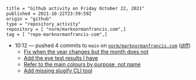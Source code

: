 ```
title = "Github activity on Friday October 22, 2021"
published = 2021-10-22T23:59:59Z
origin = "github"
type = "repository_activity"
repository = [ "norm/marknormanfrancis.com",]
tag = [ "repo-marknormanfrancis-com",]
```

* 10:12 — pushed 4 commits to `main` on [`norm/marknormanfrancis.com`](https://github.com/norm/marknormanfrancis.com) ([diff](https://github.com/norm/marknormanfrancis.com/compare/c2af52616eab5802d6f7a4b83cbdaf1f01e6033e..3d9faea3e39f2bec1ee422102790162dfde63384))
  * [Fix when the year changes but the month does not](https://github.com/norm/marknormanfrancis.com/commit/2faf7d6b642384194a805de89ddc570aa7745249)
  * [Add the eye test results I have](https://github.com/norm/marknormanfrancis.com/commit/56b800e9eaf7b92a70f909d69e98a0e5bc26a4df)
  * [Refer to the main colours by purpose, not name](https://github.com/norm/marknormanfrancis.com/commit/a6c5476e66ba68c7a4717f572f2f77598f038e20)
  * [Add missing slugify CLI tool](https://github.com/norm/marknormanfrancis.com/commit/3d9faea3e39f2bec1ee422102790162dfde63384)
